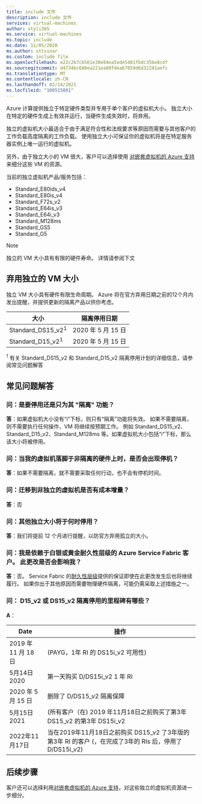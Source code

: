```yaml
---
title: include 文件
description: include 文件
services: virtual-machines
author: styli365
ms.service: virtual-machines
ms.topic: include
ms.date: 11/05/2020
ms.author: sttsinar
ms.custom: include file
ms.openlocfilehash: e22c2b7cb561e30e84ea5ede5481fbdc35be8cdf
ms.sourcegitcommit: d4734bc680ea221ea80fdea67859d6d32241aefc
ms.translationtype: MT
ms.contentlocale: zh-CN
ms.lasthandoff: 02/14/2021
ms.locfileid: "100515001"
---
```

Azure 计算提供独立于特定硬件类型并专用于单个客户的虚拟机大小。 独立大小在特定的硬件生成上有效并运行，当硬件生成失效时，将弃用。

独立的虚拟机大小最适合于由于满足符合性和法规要求等原因而需要与其他客户的工作负载高度隔离的工作负载。  使用独立大小可保证你的虚拟机将是在特定服务器实例上唯一运行的虚拟机。 


另外，由于独立大小的 VM 很大，客户可以选择使用 [对嵌套虚拟机的 Azure 支持](https://azure.microsoft.com/blog/nested-virtualization-in-azure/)来细分这些 VM 的资源。

当前的独立虚拟机产品/服务包括：
* Standard_E80ids_v4
* Standard_E80is_v4
* Standard_F72s_v2
* Standard_E64is_v3
* Standard_E64i_v3
* Standard_M128ms
* Standard_GS5
* Standard_G5


> [!NOTE]
> 独立的 VM 大小具有有限的硬件寿命。 详情请参阅下文

## <a name="deprecation-of-isolated-vm-sizes"></a>弃用独立的 VM 大小

独立 VM 大小具有硬件有限生命周期。 Azure 将在官方弃用日期之前的12个月内发出提醒，并提供更新的隔离产品以供你考虑。

| 大小 | 隔离停用日期 | 
| --- | --- |
| Standard_DS15_v2<sup>1</sup> | 2020 年 5 月 15 日 |
| Standard_D15_v2<sup>1</sup>  | 2020 年 5 月 15 日 |

<sup>1</sup> 有关 Standard_DS15_v2 和 Standard_D15_v2 隔离停用计划的详细信息，请参阅常见问题解答


## <a name="faq"></a>常见问题解答
### <a name="q-is-the-size-going-to-get-retired-or-only-its-isolation-feature"></a>问：是要停用还是只为其 "隔离" 功能？
**答**：如果虚拟机大小没有“i”下标，则只有“隔离”功能将失效。 如果不需要隔离，则不需要执行任何操作，VM 将继续按预期工作。 例如 Standard_DS15_v2、Standard_D15_v2、Standard_M128ms 等。如果虚拟机大小包括“i”下标，那么该大小将被停用。

### <a name="q-is-there-a-downtime-when-my-vm-lands-on-a-non-isolated-hardware"></a>问：当我的虚拟机落脚于非隔离的硬件上时，是否会出现停机？
**答**：如果不需要隔离，就不需要采取任何行动，也不会有停机时间。

### <a name="q-is-there-any-cost-delta-for-moving-to-a-non-isolated-virtual-machine"></a>问：迁移到非独立的虚拟机是否有成本增量？
**答**：否

### <a name="q-when-are-the-other-isolated-sizes-going-to-retire"></a>问：其他独立大小将于何时停用？
**答**：我们将提前 12 个月进行提醒，以防官方弃用孤立的大小。

### <a name="q-im-an-azure-service-fabric-customer-relying-on-the-silver-or-gold-durability-tiers-does-this-change-impact-me"></a>问：我是依赖于白银或黄金耐久性层级的 Azure Service Fabric 客户。 此更改是否会影响我？
**答**：否。 Service Fabric 的[耐久性层级](../articles/service-fabric/service-fabric-cluster-capacity.md#durability-characteristics-of-the-cluster)提供的保证即使在此更改发生后也将继续履行。 如果你出于其他原因而需要物理硬件隔离，可能仍需采取上述措施之一。 
 
### <a name="q-what-are-the-milestones-for-d15_v2-or-ds15_v2-isolation-retirement"></a>问： D15_v2 或 DS15_v2 隔离停用的里程碑有哪些？ 
**A**： 
 
| Date | 操作 |
|---|---| 
| 2019 年 11 月 18 日 |  (PAYG，1年 RI 的 DS15i_v2 可用性)  | 
| 5月14日2020 | 第一天购买 D/DS15i_v2 1 年 RI | 
| 2020 年 5 月 15 日 | 删除了 D/DS15_v2 隔离保障 | 
| 5月15日2021 |  (所有客户（在) 2019 年11月18日之前购买了第3年 DS15_v2 的第3年 DS15i_v2| 
| 2022年11月17日 | 当在2019年11月18日之前购买 DS15_v2 了3年版的第3年 RI 的客户 (，在完成了3年的 RIs 后，停用了 D/DS15i_v2)  |

## <a name="next-steps"></a>后续步骤

客户还可以选择利用[对嵌套虚拟机的 Azure 支持](https://azure.microsoft.com/blog/nested-virtualization-in-azure/)，对这些独立的虚拟机资源进一步细分。
